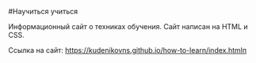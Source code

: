 #Научиться учиться

Информационный сайт о техниках обучения.
Сайт написан на HTML и CSS.

Ссылка на сайт: https://kudenikovns.github.io/how-to-learn/index.htmlп

